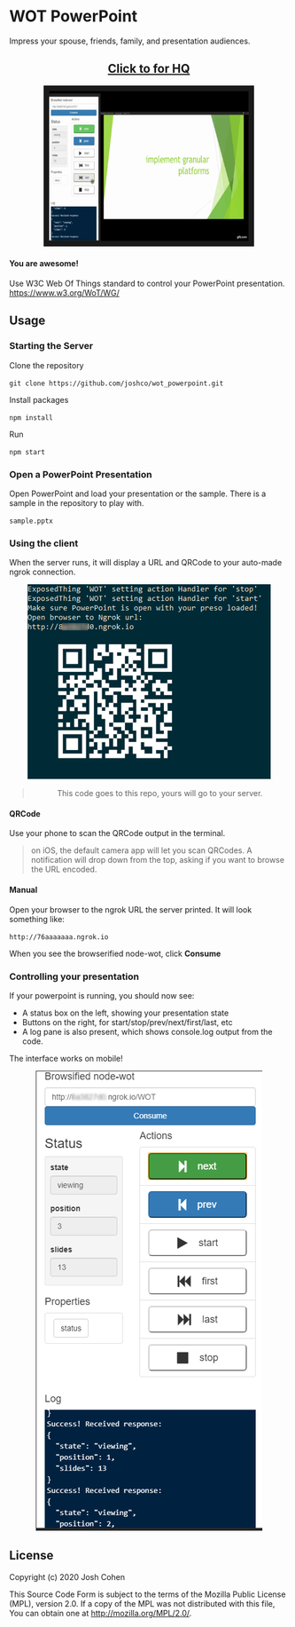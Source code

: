 
WOT PowerPoint
=========
Impress your spouse, friends, family, and presentation audiences.  

<div align="center" markdown="1">

<a href='http://www.youtube.com/watch?feature=player_embedded&v=MiDFFrUtyWY' markdown="1">
<h2>Click to for HQ</h2>
<img src="./public/images/wot_ppt.gif" alt="IMAGE ALT TEXT HERE" width="360" height="270" border="10" />
</a>
</div>

#### You are awesome!

Use W3C Web Of Things standard to control your PowerPoint presentation. 
https://www.w3.org/WoT/WG/

Usage
-----

### Starting the Server

Clone the repository

`git clone https://github.com/joshco/wot_powerpoint.git`

Install packages

`npm install`

Run

`npm start`

### Open a PowerPoint Presentation
Open PowerPoint and load your presentation or the sample.
There is a sample in the repository to play with.

`sample.pptx`

### Using the client
When the server runs, it will display a URL and QRCode to your auto-made ngrok connection.

<div markdown="1" align="center">

![npm start](public/images/node_start_output.png)
> This code goes to this repo, yours will go to your server.  

</div>

#### QRCode

Use your phone to scan the QRCode output in the terminal.  
> on iOS, the default camera app will let you scan QRCodes.  A notification will drop down from the top, asking if you want to browse the URL encoded.

#### Manual

Open your browser to the ngrok URL the server printed.  It will look something like:
 
`http://76aaaaaaa.ngrok.io`

When you see the browserified node-wot, click __Consume__

### Controlling your presentation
If your powerpoint is running, you should now see:
* A status box on the left, showing your presentation state
* Buttons on the right, for start/stop/prev/next/first/last, etc
* A log pane is also present, which shows console.log output from the code. 

The interface works on mobile!

<div markdown="1" align="center">

![Mobile Example](public/images/mobile_example.png)
</div>


License
-------

Copyright (c) 2020 Josh Cohen

This Source Code Form is subject to the terms of the Mozilla Public
License (MPL), version 2.0. If a copy of the MPL was not distributed
with this file, You can obtain one at http://mozilla.org/MPL/2.0/.

